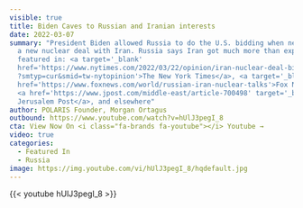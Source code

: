 ```yaml
---
visible: true
title: Biden Caves to Russian and Iranian interests
date: 2022-03-07
summary: "President Biden allowed Russia to do the U.S. bidding when negotiating
  a new nuclear deal with Iran. Russia says Iran got much more than expected. As
  featured in: <a target='_blank'
  href='https://www.nytimes.com/2022/03/22/opinion/iran-nuclear-deal-biden.html\
  ?smtyp=cur&smid=tw-nytopinion'>The New York Times</a>, <a target='_blank'
  href='https://www.foxnews.com/world/russian-iran-nuclear-talks'>Fox News</a>,
  <a href='https://www.jpost.com/middle-east/article-700498' target='_blank'>The
  Jerusalem Post</a>, and elsewhere"
author: POLARIS Founder, Morgan Ortagus
outbound: https://www.youtube.com/watch?v=hUlJ3pegI_8
cta: View Now On <i class="fa-brands fa-youtube"></i> Youtube →
video: true
categories:
  - Featured In
  - Russia
image: https://img.youtube.com/vi/hUlJ3pegI_8/hqdefault.jpg
---
```


{{< youtube hUlJ3pegI_8 >}}
